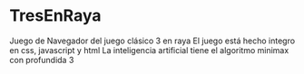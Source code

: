 # TresEnRaya
 Juego de Navegador del juego clásico 3 en raya
 El juego está hecho integro en css, javascript y html
 La inteligencia artificial tiene el algoritmo minimax con profundida 3
